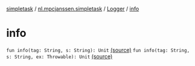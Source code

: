 [simpletask](../../index.md) / [nl.mpcjanssen.simpletask](../index.md) / [Logger](index.md) / [info](.)

# info

`fun info(tag: String, s: String): Unit` [(source)](https://github.com/mpcjanssen/simpletask-android/blob/master/src/main/java/nl/mpcjanssen/simpletask/Logger.kt#L52)
`fun info(tag: String, s: String, ex: Throwable): Unit` [(source)](https://github.com/mpcjanssen/simpletask-android/blob/master/src/main/java/nl/mpcjanssen/simpletask/Logger.kt#L73)